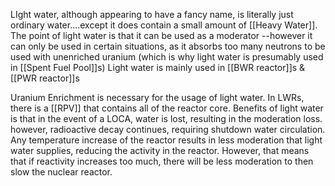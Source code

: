 LIght water, although appearing to have a fancy name, is literally just ordinary water....except it does contain a small amount of [[Heavy Water]]. The point of light water is that it can be used as a moderator --however it can only be used in certain situations, as it absorbs too many neutrons to be used with unenriched uranium (which is why light water is presumably used in [[Spent Fuel Pool]]s)
Light water is mainly used in [[BWR reactor]]s & [[PWR reactor]]s

Uranium Enrichment is necessary for the usage of light water.
In LWRs, there is a [[RPV]] that contains all of the reactor core.
Benefits of light water is that in the event of a LOCA, water is lost, resulting in the moderation loss. however, radioactive decay continues, requiring shutdown water circulation. Any temperature increase of the reactor results in less moderation that light water supplies, reducing the activity in the reactor. However, that means that if reactivity increases too much, there will be less moderation to then slow the nuclear reactor. 